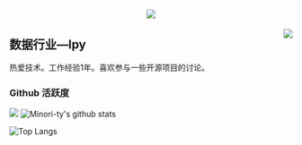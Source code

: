 <h1 align="center">
	<a href="https://sunguoqi.com/">
		<img src="https://readme-typing-svg.herokuapp.com/?lines=Hello!&center=true&size=35">
	</a>
</h1>


<img align="right" src="https://count.getloli.com/get/@:Minori-ty?theme=rule34">

## 数据行业—lpy

热爱技术。工作经验1年。喜欢参与一些开源项目的讨论。

 
### Github 活跃度

[![](https://activity-graph.herokuapp.com/graph?username=lpeiyi&theme=dracula)](https://github.com/ashutosh00710/github-readme-activity-graph)
![Minori-ty's github stats](https://github-readme-stats.vercel.app/api?username=lpeiyi&show_icons=true&theme=vue)

![Top Langs](https://github-readme-stats.vercel.app/api/top-langs/?username=lpeiyi&langs_count=6)

